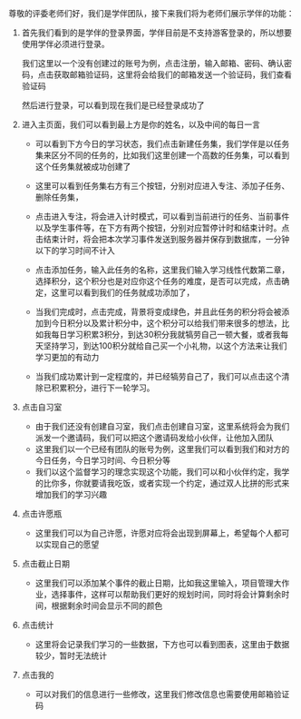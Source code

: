 尊敬的评委老师们好，我们是学伴团队，接下来我们将为老师们展示学伴的功能：

1. 首先我们看到的是学伴的登录界面，学伴目前是不支持游客登录的，所以想要使用学伴必须进行登录。

   我们这里以一个没有创建过的账号为例，点击注册，输入邮箱、密码、确认密码，点击获取邮箱验证码，这里将会给我们的邮箱发送一个验证码，我们查看验证码

   然后进行登录，可以看到现在我们是已经登录成功了

2. 进入主页面，我们可以看到最上方是你的姓名，以及中间的每日一言

   - 可以看到下方今日的学习状态，我们点击新建任务集，我们学伴是以任务集来区分不同的任务的，比如我们这里创建一个高数的任务集，可以看到这个任务集就被成功创建了

   - 这里可以看到任务集右方有三个按钮，分别对应进入专注、添加子任务、删除任务集，

   - 点击进入专注，将会进入计时模式，可以看到当前进行的任务、当前事件以及学生事件等，在下方有两个按钮，分别对应暂停计时和结束计时。点击结束计时，将会把本次学习事件发送到服务器并保存到数据库，一分钟以下的学习时间不计入
   - 点击添加任务，输入此任务的名称，这里我们输入学习线性代数第二章，选择积分，这个积分也是对应你这个任务的难度，是否可以完成，点击确定，这里可以看到我们的任务就成功添加了，
   - 当我们完成时，点击完成，背景将变成绿色，并且此任务的积分将会被添加到今日积分以及累计积分中，这个积分可以给我们带来很多的想法，比如我每日学习积累3积分，到达30积分我就犒劳自己一顿大餐，或者我每天坚持学习，到达100积分就给自己买一个小礼物，以这个方法来让我们学习更加的有动力
   - 当我们成功累计到一定程度的，并已经犒劳自己了，我们可以点击这个清除已积累积分，进行下一轮学习。

3. 点击自习室

   - 由于我们还没有创建自习室，我们点击创建自习室，这里系统将会为我们派发一个邀请码，我们可以把这个邀请码发给小伙伴，让他加入团队
   - 这里我们以一个已经有团队的账号为例，这里我们可以看到我们和对方的今日任务，今日学习时间、今日积分等
   - 我们以这个监督学习的理念实现这个功能，我们可以和小伙伴约定，我学的比你多，你就要请我吃饭，或者实现一个约定，通过双人比拼的形式来增加我们的学习兴趣

4. 点击许愿瓶

   - 这里我们可以为自己许愿，许愿对应将会出现到屏幕上，希望每个人都可以实现自己的愿望

5. 点击截止日期

   - 这里我们可以添加某个事件的截止日期，比如我这里输入，项目管理大作业，选择事件，这样可以帮助我们更好的规划时间，同时将会计算剩余时间，根据剩余时间会显示不同的颜色

6. 点击统计

   - 这里将会记录我们学习的一些数据，下方也可以看到图表，这里由于数据较少，暂时无法统计

7. 点击我的

   - 可以对我们的信息进行一些修改，这里我们修改信息也需要使用邮箱验证码


